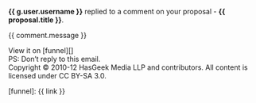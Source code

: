**{{ g.user.username }}** replied to a comment on your proposal -  **{{ proposal.title
}}**.

{{ comment.message }}

View it on [funnel][]  
 PS: Don’t reply to this email.   
 Copyright © 2010-12 HasGeek Media LLP and contributors. All content is
licensed under CC BY-SA 3.0.

  [funnel]: {{ link }}